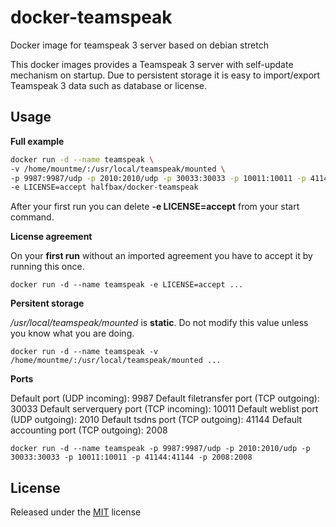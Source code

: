 # docker-teamspeak
Docker image for teamspeak 3 server
based on debian stretch

This docker images provides a Teamspeak 3 server with self-update mechanism on startup. Due to persistent storage it is easy to import/export Teamspeak 3 data such as database or license.

## Usage

**Full example**

```sh
docker run -d --name teamspeak \
-v /home/mountme/:/usr/local/teamspeak/mounted \
-p 9987:9987/udp -p 2010:2010/udp -p 30033:30033 -p 10011:10011 -p 41144:41144 -p 2008:2008 \
-e LICENSE=accept halfbax/docker-teamspeak
```
After your first run you can delete **-e LICENSE=accept** from your start command.


**License agreement**

On your **first run** without an imported agreement you have to accept it by running this once.
```
docker run -d --name teamspeak -e LICENSE=accept ...
```


**Persitent storage** 

*/usr/local/teamspeak/mounted* is **static**. Do not modify this value unless you know what you are doing.
```
docker run -d --name teamspeak -v /home/mountme/:/usr/local/teamspeak/mounted ...
```


**Ports**

Default port (UDP incoming): 9987
Default filetransfer port (TCP outgoing): 30033
Default serverquery port (TCP incoming): 10011
Default weblist port (UDP outgoing): 2010
Default tsdns port (TCP outgoing): 41144
Default accounting port (TCP outgoing): 2008

```
docker run -d --name teamspeak -p 9987:9987/udp -p 2010:2010/udp -p 30033:30033 -p 10011:10011 -p 41144:41144 -p 2008:2008
```

## License

Released under the [MIT](LICENSE) license
